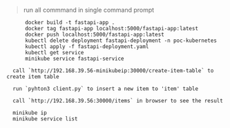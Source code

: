 
> run all commmand in single command prompt


```
      docker build -t fastapi-app .
      docker tag fastapi-app localhost:5000/fastapi-app:latest
      docker push localhost:5000/fastapi-app:latest
      kubectl delete deployment fastapi-deployment -n poc-kubernetes
      kubectl apply -f fastapi-deployment.yaml 
      kubectl get service
      minikube service fastapi-service

```

      call `http://192.168.39.56-minikubeip:30000/create-item-table` to create item table

      run `pyhton3 client.py` to insert a new item to 'item' table

      call `http://192.168.39.56:30000/items` in browser to see the result 

      minikube ip
      minikube service list

